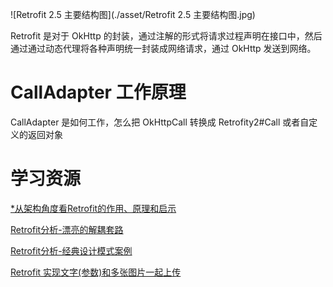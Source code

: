 ![Retrofit 2.5 主要结构图](./asset/Retrofit 2.5 主要结构图.jpg)

Retrofit 是对于 OkHttp 的封装，通过注解的形式将请求过程声明在接口中，然后通过通过动态代理将各种声明统一封装成网络请求，通过 OkHttp 发送到网络。



# CallAdapter 工作原理



CallAdapter 是如何工作，怎么把 OkHttpCall 转换成 Retrofity2#Call 或者自定义的返回对象





# 学习资源

[*从架构角度看Retrofit的作用、原理和启示](https://www.jianshu.com/p/f57b7cdb1c99)

[Retrofit分析-漂亮的解耦套路](https://www.jianshu.com/p/45cb536be2f4)

[Retrofit分析-经典设计模式案例](https://www.jianshu.com/p/fb8d21978e38)

[Retrofit 实现文字(参数)和多张图片一起上传](https://www.jianshu.com/p/3b8b2a0c0f30)

